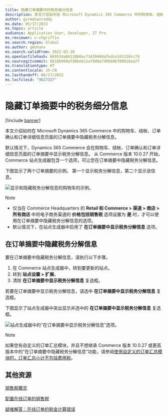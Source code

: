 ```yaml
---
title: 隐藏订单摘要中的税务细分信息
description: 本文介绍如何在 Microsoft Dynamics 365 Commerce 中的购物车、结帐、订单确认和订单详细信息页面的订单摘要中隐藏税务分解信息。
author: gvrmohanreddy
ms.date: 05/17/2022
ms.topic: article
audience: Application User, Developer, IT Pro
ms.reviewer: v-chgriffin
ms.search.region: Global
ms.author: gmohanv
ms.search.validFrom: 2022-03-28
ms.openlocfilehash: 669534a6611860ac73439460afedce341310cc7d
ms.sourcegitcommit: 6616b969afd6beb11a79d8e740560bf00016ea7f
ms.translationtype: HT
ms.contentlocale: zh-CN
ms.lasthandoff: 06/17/2022
ms.locfileid: "9027327"
---
```

# <a name="hide-tax-breakup-information-in-order-summaries"></a>隐藏订单摘要中的税务细分信息

[!include [banner](includes/banner.md)]

本文介绍如何在 Microsoft Dynamics 365 Commerce 中的购物车、结帐、订单确认和订单详细信息页面的订单摘要中隐藏税务分解信息。

默认情况下，Dynamics 365 Commerce 会在购物车、结帐、订单确认和订单详细信息页面的订单摘要中显示税务分解信息。 从 Commerce 版本 10.0.27 开始，Commerce 站点生成器包含一个选项，可让您在订单摘要中隐藏税务分解信息。

下图显示了两个订单摘要的示例。 第一个显示税务分解信息，第二个显示该信息。

![显示和隐藏税务分解信息的购物车的示例。](media/prices-include-sales-tax-e-Commerce.png)

> [!NOTE]
> - 仅当在 Commerce Headquarters 的 **Retail 和 Commerce \> 渠道 \> 商店 \> 所有商店** 中将电子商务渠道的 **价格包括销售税** 选项设置为 **是** 时，才可以使用在订单摘要中隐藏税务分解信息的选项。 
> - 默认情况下，在站点生成器中启用了 **在订单摘要中显示税务分解信息** 选项。

## <a name="hide-tax-breakup-information-in-order-summaries"></a>在订单摘要中隐藏税务分解信息

要在订单摘要中隐藏税务分解信息，请执行以下步骤。

1. 在 Commerce 站点生成器中，转到要更新的站点。
1. 转到 **站点设置 \> 扩展**。
1. 清除 **在订单摘要中显示税务分解信息** 复选框。

若要在订单摘要中显示税务分解信息，请选中 **在订单摘要中显示税务分解信息** 复选框。  

下图显示了站点生成器中突出显示并选中的 **在订单摘要中显示税务分解信息** 复选框。

![站点生成器中的“在订单摘要中显示税务分解信息”选项。](media/prices-include-sales-tax-e-Commerce-site-settings.png)

> [!NOTE]
> 如果您有自定义的订单汇总模块，并且不想继承 Commerce 版本 10.0.27 或更高版本中的“在订单摘要中隐藏税务分解信息”功能，请参阅[使用自定义的订单汇总模块时，订单汇总小计不包括费用税](troubleshoot/summary-taxes-custom-modules-10.0.27.md#resolution)。

## <a name="additional-resources"></a>其他资源

[销售税概览](/finance/general-ledger/indirect-taxes-overview)

[配置在线订单的销售税](sales-tax-config.md)

[疑难解答：在线订单的税金计算错误](troubleshoot/tax-miscalculated-online-order.md)

